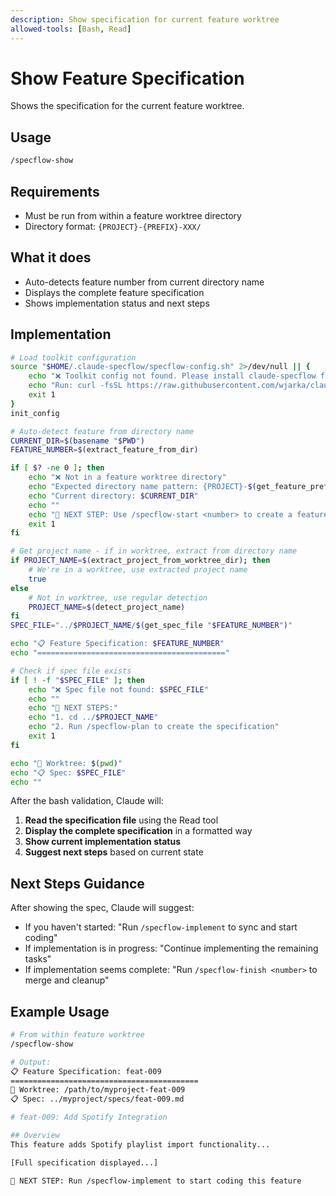```yaml
---
description: Show specification for current feature worktree
allowed-tools: [Bash, Read]
---
```


# Show Feature Specification

Shows the specification for the current feature worktree.

## Usage
```bash
/specflow-show
```

## Requirements
- Must be run from within a feature worktree directory
- Directory format: `{PROJECT}-{PREFIX}-XXX/`

## What it does
- Auto-detects feature number from current directory name
- Displays the complete feature specification
- Shows implementation status and next steps

## Implementation

```bash
# Load toolkit configuration
source "$HOME/.claude-specflow/specflow-config.sh" 2>/dev/null || {
    echo "❌ Toolkit config not found. Please install claude-specflow first."
    echo "Run: curl -fsSL https://raw.githubusercontent.com/wjarka/claude-specflow/main/install.sh | bash"
    exit 1
}
init_config

# Auto-detect feature from directory name
CURRENT_DIR=$(basename "$PWD")
FEATURE_NUMBER=$(extract_feature_from_dir)

if [ $? -ne 0 ]; then
    echo "❌ Not in a feature worktree directory"  
    echo "Expected directory name pattern: {PROJECT}-$(get_feature_prefix)-{NUMBER}"
    echo "Current directory: $CURRENT_DIR"
    echo ""
    echo "🚀 NEXT STEP: Use /specflow-start <number> to create a feature worktree"
    exit 1
fi

# Get project name - if in worktree, extract from directory name
if PROJECT_NAME=$(extract_project_from_worktree_dir); then
    # We're in a worktree, use extracted project name
    true
else
    # Not in worktree, use regular detection
    PROJECT_NAME=$(detect_project_name)
fi
SPEC_FILE="../$PROJECT_NAME/$(get_spec_file "$FEATURE_NUMBER")"

echo "📋 Feature Specification: $FEATURE_NUMBER"
echo "=========================================="

# Check if spec file exists
if [ ! -f "$SPEC_FILE" ]; then
    echo "❌ Spec file not found: $SPEC_FILE"
    echo ""
    echo "🚀 NEXT STEPS:"
    echo "1. cd ../$PROJECT_NAME"
    echo "2. Run /specflow-plan to create the specification"
    exit 1
fi

echo "📁 Worktree: $(pwd)"
echo "📋 Spec: $SPEC_FILE"
echo ""
```

After the bash validation, Claude will:
1. **Read the specification file** using the Read tool
2. **Display the complete specification** in a formatted way
3. **Show current implementation status**
4. **Suggest next steps** based on current state

## Next Steps Guidance
After showing the spec, Claude will suggest:
- If you haven't started: "Run `/specflow-implement` to sync and start coding"
- If implementation is in progress: "Continue implementing the remaining tasks"
- If implementation seems complete: "Run `/specflow-finish <number>` to merge and cleanup"

## Example Usage
```bash
# From within feature worktree
/specflow-show

# Output:
📋 Feature Specification: feat-009
==========================================
📁 Worktree: /path/to/myproject-feat-009
📋 Spec: ../myproject/specs/feat-009.md

# feat-009: Add Spotify Integration

## Overview
This feature adds Spotify playlist import functionality...

[Full specification displayed...]

🚀 NEXT STEP: Run /specflow-implement to start coding this feature
```